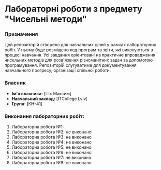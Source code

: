 # Лабораторні роботи з предмету "Чисельні методи"

### Призначення
Цей репозиторій створено для навчальних цілей у рамках лабораторних робіт. У ньому буде розміщено код програм та звіти, які виконуються в процесі навчання. Усі завдання орієнтовані на практичне впровадження чисельних методів для розв'язання різноманітних задач за допомогою програмування. Репозиторій слугуватиме для документування навчального прогресу, організації спільної роботи.

### Власник
- **Ім'я власника:** [Піх Максим]
- **Навчальний заклад:** [ITCollege Lviv]
- **Група:** [КН-41]

### Виконання лабораторних робіт:
1. Лабораторна робота №1:  
2. Лабораторна робота №2: не виконано
3. Лабораторна робота №3: не виконано
4. Лабораторна робота №4: не виконано
5. Лабораторна робота №5: не виконано
6. Лабораторна робота №6: не виконано
7. Лабораторна робота №7: не виконано
8. Лабораторна робота №8: не виконано